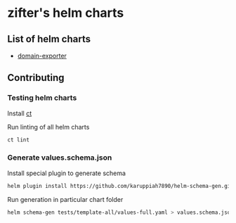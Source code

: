 # zifter's helm charts

## List of helm charts
* [domain-exporter](charts/domain-exporter/README.md)

## Contributing
### Testing helm charts
Install [ct](https://github.com/helm/chart-testing/releases)

Run linting of all helm charts
```bash
ct lint
```

### Generate values.schema.json
Install special plugin to generate schema
```bash
helm plugin install https://github.com/karuppiah7890/helm-schema-gen.git
```

Run generation in particular chart folder
```bash
helm schema-gen tests/template-all/values-full.yaml > values.schema.json
```
